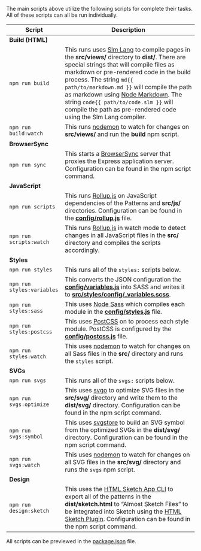 The main scripts above utilize the following scripts for complete their tasks. All of these scripts can all be run individually.

Script                     | Description
---------------------------|-
**Build (HTML)**           | |
`npm run build`            | This runs uses [Slm Lang](https://github.com/slm-lang/slm) to compile pages in the **src/views/** directory to **dist/**. There are special strings that will compile files as markdown or pre-rendered code in the build process. The string `md{{ path/to/markdown.md }}` will compile the path as markdown using [Node Markdown](https://www.npmjs.com/package/markdown). The string `code{{ path/to/code.slm }}` will compile the path as pre-rendered code using the Slm Lang compiler.
`npm run build:watch`      | This runs [nodemon](https://nodemon.io/) to watch for changes on **src/views/** and run the **build** npm script.
**BrowserSync**            | |
`npm run sync`             | This starts a [BrowserSync](https://browsersync.io/) server that proxies the Express application server. Configuration can be found in the npm script command.
**JavaScript**             | |
`npm run scripts`          | This runs [Rollup.js](https://rollupjs.org) on JavaScript dependencies of the Patterns and **src/js/** directories. Configuration can be found in the [**config/rollup.js**](https://github.com/CityOfNewYork/ACCESS-NYC-PATTERNS/blob/master/config/rollup.js) file.
`npm run scripts:watch`    | This runs [Rollup.js](https://rollupjs.org) in watch mode to detect changes in all JavaScript files in the **src/** directory and compiles the scripts accordingly.
**Styles**                 | |
`npm run styles`           | This runs all of the `styles:` scripts below.
`npm run styles:variables` | This converts the JSON configuration the [**config/variables.js**](https://github.com/CityOfNewYork/ACCESS-NYC-PATTERNS/blob/master/config/variables.js) into SASS and writes it to [**src/styles/config/_variables.scss**](https://github.com/CityOfNewYork/ACCESS-NYC-PATTERNS/blob/master/src/config/_variables.scss).
`npm run styles:sass`      | This uses [Node Sass](https://github.com/sass/node-sass) which compiles each module in the [**config/styles.js**](https://github.com/CityOfNewYork/ACCESS-NYC-PATTERNS/blob/master/config/styles.js) file.
`npm run styles:postcss`   | This uses [PostCSS](https://postcss.org/) on to process each style module. PostCSS is configured by the [**config/postcss.js**](https://github.com/CityOfNewYork/ACCESS-NYC-PATTERNS/blob/master/config/postcss.js) file.
`npm run styles:watch`     | This uses [nodemon](https://nodemon.io/) to watch for changes on all Sass files in the **src/** directory and runs the `styles` script.
**SVGs**                   | |
`npm run svgs`             | This runs all of the `svgs:` scripts below.
`npm run svgs:optimize`    | This uses [svgo](https://github.com/svg/svgo) to optimize SVG files in the **src/svg/** directory and write them to the **dist/svg/** directory. Configuration can be found in the npm script command.
`npm run svgs:symbol`      | This uses [svgstore](https://www.npmjs.com/package/svgstore) to build an SVG symbol from the optimized SVGs in the **dist/svg/** directory. Configuration can be found in the npm script command.
`npm run svgs:watch`       | This uses [nodemon](https://nodemon.io/) to watch for changes on all SVG files in the **src/svg/** directory and runs the `svgs` npm script.
**Design**                 | |
`npm run design:sketch`    | This uses the [HTML Sketch App CLI](https://github.com/seek-oss/html-sketchapp-cli) to export all of the patterns in the **dist/sketch.html** to “Almost Sketch Files” to be integrated into Sketch using the [HTML Sketch Plugin](https://github.com/brainly/html-sketchapp). Configuration can be found in the npm script command.

All scripts can be previewed in the [package.json](https://github.com/CityOfNewYork/ACCESS-NYC-PATTERNS/blob/master/package.json#L20) file.